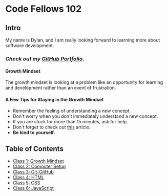 # Code Fellows 102

## Intro

My name is Dylan, and I am really looking forward to learning more about software development.

### ***Check out my [GitHub Portfolio](https://github.com/GetUllrichorDieTrying).***

#### Growth Mindset

The growth mindset is looking at a problem like an opportunity for learning and development rather than an event of frustration.

#### A Few Tips for Staying in the Growth Mindset

- Remember the feeling of understanding a new concept.
- Don't worry when you don't immediately understand a new concept.
- If you are stuck for more than 15 minutes, ask for help.
- Don't forget to check out [this](https://www.atlassian.com/blog/inside-atlassian/growth-mindset) article.
- **Be kind to yourself.**

## Table of Contents

- [Class 1: Growth Mindset](https://getullrichordietrying.github.io/reading-notes/class1)
- [Class 2: Computer Setup](https://getullrichordietrying.github.io/reading-notes/class2)
- [Class 3: Git-GitHub](https://getullrichordietrying.github.io/reading-notes/class3)
- [Class 4: HTML](https://getullrichordietrying.github.io/reading-notes/class4)
- [Class 5: CSS](https://getullrichordietrying.github.io/reading-notes/class5)
- [Class 6: JavaScript](https://getullrichordietrying.github.io/reading-notes/class6)
